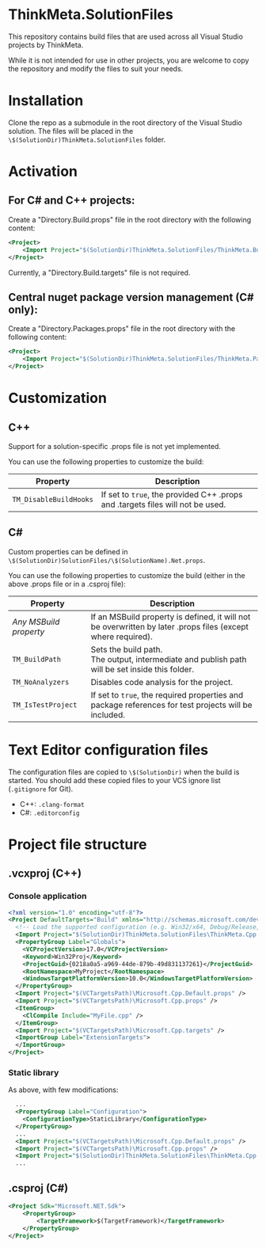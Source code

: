 # ThinkMeta.SolutionFiles

This repository contains build files that are used across all Visual Studio projects by ThinkMeta.

While it is not intended for use in other projects, you are welcome to copy the repository and modify the files to suit your needs.

# Installation

Clone the repo as a submodule in the root directory of the Visual Studio solution. The files will be placed in the `\$(SolutionDir)ThinkMeta.SolutionFiles` folder.

# Activation

## For C# and C++ projects:

Create a "Directory.Build.props" file in the root directory with the following content:

```xml
<Project>
    <Import Project="$(SolutionDir)ThinkMeta.SolutionFiles/ThinkMeta.Build.props"/>
</Project>
```

Currently, a "Directory.Build.targets" file is not required.

## Central nuget package version management (C# only):

Create a "Directory.Packages.props" file in the root directory with the following content:

```xml
<Project>
    <Import Project="$(SolutionDir)ThinkMeta.SolutionFiles/ThinkMeta.Packages.props" />
</Project>
```

# Customization

## C++

Support for a solution-specific .props file is not yet implemented.

You can use the following properties to customize the build:

|Property|Description|
|---|---|
|`TM_DisableBuildHooks`|If set to `true`, the provided C++ .props and .targets files will not be used.|

## C#

Custom properties can be defined in `\$(SolutionDir)SolutionFiles/\$(SolutionName).Net.props`.

You can use the following properties to customize the build (either in the above .props file or in a .csproj file):

|Property|Description|
|---|---|
|<i>Any MSBuild property</i>|If an MSBuild property is defined, it will not be overwritten by later .props files (except where required).|
|`TM_BuildPath`|Sets the build path.<br>The output, intermediate and publish path will be set inside this folder.|
|`TM_NoAnalyzers`|Disables code analysis for the project.|
|`TM_IsTestProject`|If set to `true`, the required properties and package references for test projects will be included.

# Text Editor configuration files

The configuration files are copied to `\$(SolutionDir)` when the build is started. You should add these copied files to your VCS ignore list (`.gitignore` for Git).

* C++: `.clang-format`
* C#: `.editorconfig`

# Project file structure

## .vcxproj (C++)

### Console application

```xml
<?xml version="1.0" encoding="utf-8"?>
<Project DefaultTargets="Build" xmlns="http://schemas.microsoft.com/developer/msbuild/2003">
  <!-- Load the supported configuration (e.g. Win32/x64, Debug/Release, ...) -->
  <Import Project="$(SolutionDir)ThinkMeta.SolutionFiles\ThinkMeta.Cpp.Configurations.props" />
  <PropertyGroup Label="Globals">
    <VCProjectVersion>17.0</VCProjectVersion>
    <Keyword>Win32Proj</Keyword>
    <ProjectGuid>{0218a0a5-a969-44de-879b-49d831137261}</ProjectGuid>
    <RootNamespace>MyProject</RootNamespace>
    <WindowsTargetPlatformVersion>10.0</WindowsTargetPlatformVersion>
  </PropertyGroup>
  <Import Project="$(VCTargetsPath)\Microsoft.Cpp.Default.props" />
  <Import Project="$(VCTargetsPath)\Microsoft.Cpp.props" />
  <ItemGroup>
    <ClCompile Include="MyFile.cpp" />
  </ItemGroup>
  <Import Project="$(VCTargetsPath)\Microsoft.Cpp.targets" />
  <ImportGroup Label="ExtensionTargets">
  </ImportGroup>
</Project>
```

### Static library

As above, with few modifications:

```xml
  ...
  <PropertyGroup Label="Configuration">
    <ConfigurationType>StaticLibrary</ConfigurationType>
  </PropertyGroup>
  ...
  <Import Project="$(VCTargetsPath)\Microsoft.Cpp.Default.props" />
  <Import Project="$(VCTargetsPath)\Microsoft.Cpp.props" />
  <Import Project="$(SolutionDir)ThinkMeta.SolutionFiles\ThinkMeta.Cpp.StaticLibrary.props" />
  ...
```

## .csproj (C#)

```xml
<Project Sdk="Microsoft.NET.Sdk">
    <PropertyGroup>
        <TargetFramework>$(TargetFramework)</TargetFramework>
    </PropertyGroup>
</Project>
```
